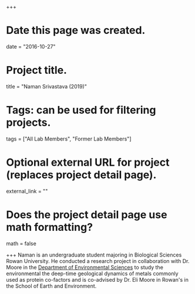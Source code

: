 +++
# Date this page was created.
date = "2016-10-27"

# Project title.
title = "Naman Srivastava (2019)"

# Tags: can be used for filtering projects.
tags = ["All Lab Members", "Former Lab Members"]

# Optional external URL for project (replaces project detail page).
external_link = ""

# Does the project detail page use math formatting?
math = false


+++
Naman is an undergraduate student majoring in Biological Sciences Rowan University. He conducted a research project in collaboration with Dr. Moore in the [Department of Environmental Sciences](https://earth.rowan.edu/departments/Environmental%20Science/faculty/index.html) to study the environmental  the deep-time geological dynamics of metals commonly used as protein co-factors and is co-advised by Dr. Eli Moore in Rowan's in the School of Earth and Environment.

